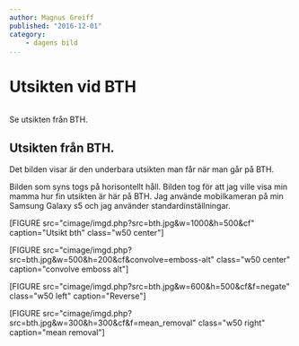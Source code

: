 ```yaml
---
author: Magnus Greiff
published: "2016-12-01"
category:
    - dagens bild
...
```

Utsikten vid BTH
==================================

<figure class="figure right">
<a href="image/bth.jpg"><img src="image/bth.jpg?w=200&h=150&a=0,20,20,50&cf" alt=""/></a>

</figure>

Se utsikten från BTH.


<!--more-->


Utsikten från BTH.
-------------------------


Det bilden visar är den underbara utsikten man får när man går på BTH.
    
Bilden som syns togs på horisontellt håll. Bilden tog för att jag ville visa min mamma hur fin utsikten är här på BTH. 
Jag använde mobilkameran på min Samsung Galaxy s5 och jag använder standardinställningar.

[FIGURE src="cimage/imgd.php?src=bth.jpg&w=1000&h=500&cf" caption="Utsikt bth" class="w50 center"]

[FIGURE src="cimage/imgd.php?src=bth.jpg&w=500&h=200&cf&convolve=emboss-alt" class="w50 center" caption="convolve emboss alt"]

[FIGURE src="cimage/imgd.php?src=bth.jpg&w=600&h=500&cf&f=negate" class="w50 left" caption="Reverse"]

[FIGURE src="cimage/imgd.php?src=bth.jpg&w=300&h=300&cf&f=mean_removal" class="w50 right" caption="mean removal"]